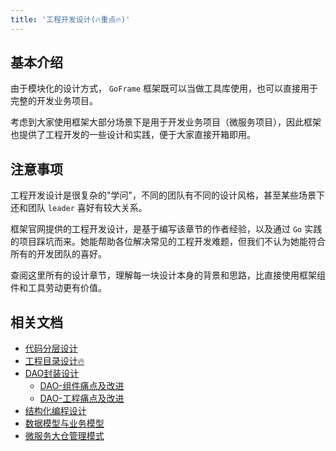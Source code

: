 ```yaml
---
title: '工程开发设计(🔥重点🔥)'
---
```


## 基本介绍

由于模块化的设计方式， `GoFrame` 框架既可以当做工具库使用，也可以直接用于完整的开发业务项目。

考虑到大家使用框架大部分场景下是用于开发业务项目（微服务项目），因此框架也提供了工程开发的一些设计和实践，便于大家直接开箱即用。

## 注意事项

工程开发设计是很复杂的"学问"，不同的团队有不同的设计风格，甚至某些场景下还和团队 `leader` 喜好有较大关系。

框架官网提供的工程开发设计，是基于编写该章节的作者经验，以及通过 `Go` 实践的项目踩坑而来。她能帮助各位解决常见的工程开发难题，但我们不认为她能符合所有的开发团队的喜好。

查阅这里所有的设计章节，理解每一块设计本身的背景和思路，比直接使用框架组件和工具劳动更有价值。

## 相关文档

- [代码分层设计](/docs/框架设计/工程开发设计/代码分层设计)
- [工程目录设计🔥](/docs/框架设计/工程开发设计/工程目录设计)
- [DAO封装设计](/docs/框架设计/工程开发设计/DAO封装设计)
  - [DAO-组件痛点及改进](/docs/框架设计/工程开发设计/DAO封装设计/DAO-组件痛点及改进)
  - [DAO-工程痛点及改进](/docs/框架设计/工程开发设计/DAO封装设计/DAO-工程痛点及改进)
- [结构化编程设计](/docs/框架设计/工程开发设计/结构化编程设计)
- [数据模型与业务模型](/docs/框架设计/工程开发设计/数据模型与业务模型)
- [微服务大仓管理模式](/docs/框架设计/工程开发设计/微服务大仓管理模式)